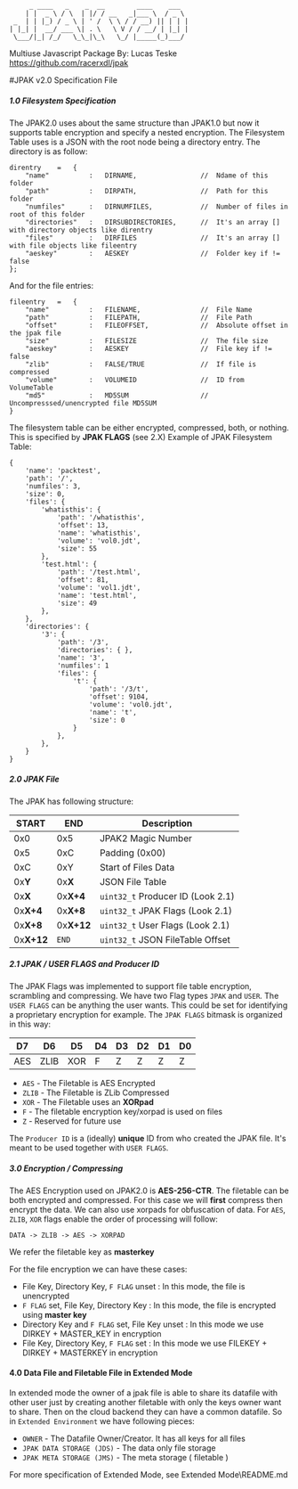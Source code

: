          _ ____   _    _  __        ____    ___  
        | |  _ \ / \  | |/ / __   _|___ \  / _ \ 
     _  | | |_) / _ \ | ' /  \ \ / / __) || | | |
    | |_| |  __/ ___ \| . \   \ V / / __/ | |_| |
     \___/|_| /_/   \_\_|\_\   \_/ |_____(_)___/ 
                                                                                       
Multiuse Javascript Package 
By: Lucas Teske
https://github.com/racerxdl/jpak

#JPAK v2.0 Specification File

#####   1.0 Filesystem Specification
The JPAK2.0 uses about the same structure than JPAK1.0 but now it supports table encryption and specify a nested encryption. The Filesystem Table uses is a JSON with the root node being a directory entry. The directory is as follow:

    direntry    =   { 
        "name"          :   DIRNAME,                //  Ndame of this folder
        "path"          :   DIRPATH,                //  Path for this folder
        "numfiles"      :   DIRNUMFILES,            //  Number of files in root of this folder
        "directories"   :   DIRSUBDIRECTORIES,      //  It's an array [] with directory objects like direntry
        "files"         :   DIRFILES                //  It's an array [] with file objects like fileentry
        "aeskey"        :   AESKEY                  //  Folder key if != false
    };

And for the file entries:

    fileentry   =   {   
        "name"          :   FILENAME,               //  File Name
        "path"          :   FILEPATH,               //  File Path
        "offset"        :   FILEOFFSET,             //  Absolute offset in the jpak file
        "size"          :   FILESIZE                //  The file size
        "aeskey"        :   AESKEY                  //  File key if != false
        "zlib"          :   FALSE/TRUE              //  If file is compressed
        "volume"        :   VOLUMEID                //  ID from VolumeTable
        "md5"           :   MD5SUM                  //  Uncompresssed/unencrypted file MD5SUM
    }

The filesystem table can be either encrypted, compressed, both, or nothing. This is specified by **JPAK FLAGS** (see 2.X)
Example of JPAK Filesystem Table:

    {
        'name': 'packtest',
        'path': '/',
        'numfiles': 3,
        'size': 0,
        'files': {
            'whatisthis': {
                'path': '/whatisthis',
                'offset': 13,
                'name': 'whatisthis',
                'volume': 'vol0.jdt',
                'size': 55
            },
            'test.html': {
                'path': '/test.html',
                'offset': 81,
                'volume': 'vol1.jdt',
                'name': 'test.html',
                'size': 49
            },
        },
        'directories': {
            '3': {
                'path': '/3',
                'directories': { },
                'name': '3',
                'numfiles': 1
                'files': {
                    't': {
                        'path': '/3/t',
                        'offset': 9104,
                        'volume': 'vol0.jdt',
                        'name': 't',
                        'size': 0
                    }
                },
            },
        }
    }
#####   2.0 JPAK File

The JPAK has following structure:

|    START     |      END      |          Description              |
| ------------ | ------------- | --------------------------------- |
|  0x0         |  0x5          | JPAK2 Magic Number                |
|  0x5         |  0xC          | Padding (0x00)                    |
|  0xC         |  0xY          | Start of Files Data               |
|  0x**Y**     |  0x**X**      | JSON File Table                   |
|  0x**X**     |  0x**X+4**    | `uint32_t` Producer ID (Look 2.1) |
|  0x**X+4**   |  0x**X+8**    | `uint32_t` JPAK Flags (Look 2.1)  |
|  0x**X+8**   |  0x**X+12**   | `uint32_t` User Flags (Look 2.1)  |
|  0x**X+12**  |  `END`        | `uint32_t` JSON FileTable Offset  |

#####   2.1 JPAK / USER FLAGS and Producer ID
    
The JPAK Flags was implemented to support file table encryption, scrambling and compressing. We have two Flag types `JPAK` and `USER`. The `USER FLAGS` can be anything the user wants. This could be set for identifying a proprietary encryption for example. The `JPAK FLAGS` bitmask is organized in this way:

|  D7  |  D6  |  D5  |  D4  |  D3  |  D2  |  D1  |  D0  |
| ---- | ---- | ---- | ---- | ---- | ---- | ---- | ---- |
| AES  | ZLIB |  XOR |  F   |  Z   |  Z   |  Z   |  Z   |

*   `AES`   -   The Filetable is AES Encrypted
*   `ZLIB`  -   The Filetable is ZLib Compressed
*   `XOR`   -   The Filetable uses an **XORpad**
*   `F`     -   The filetable encryption key/xorpad is used on files
*   `Z`     -   Reserved for future use

The `Producer ID` is a (ideally) **unique** ID from who created the JPAK file. It's meant to be used together with `USER FLAGS`.


#####  3.0 Encryption / Compressing
    
The AES Encryption used on JPAK2.0 is **AES-256-CTR**. The filetable can be both encrypted and compressed. For this case we will **first** compress then encrypt the data. We can also use xorpads for obfuscation of data. For `AES`, `ZLIB`, `XOR` flags enable the order of processing will follow:
    
    DATA -> ZLIB -> AES -> XORPAD
    
We refer the filetable key as **masterkey**

For the file encryption we can have these cases:

*   File Key, Directory Key, `F FLAG` unset :   In this mode, the file is unencrypted
*   `F FLAG` set, File Key, Directory Key : In this mode, the file is encrypted using **master key**
*   Directory Key and `F FLAG` set, File Key unset : In this mode we use DIRKEY + MASTER_KEY in encryption
*   File Key, Directory Key, `F FLAG` set : In this mode we use FILEKEY + DIRKEY + MASTERKEY in encryption

####    4.0 Data File and Filetable File in Extended Mode

In extended mode the owner of a jpak file is able to share its datafile with other user just by creating another filetable with only the keys owner want to share. Then on the cloud backend they can have a common datafile. 
So in `Extended Environment` we have following pieces:
*   `OWNER` -   The Datafile Owner/Creator. It has all keys for all files
*   `JPAK DATA STORAGE (JDS)` - The data only file storage
*   `JPAK META STORAGE (JMS)` - The meta storage ( filetable )

For more specification of Extended Mode, see Extended Mode\README.md
